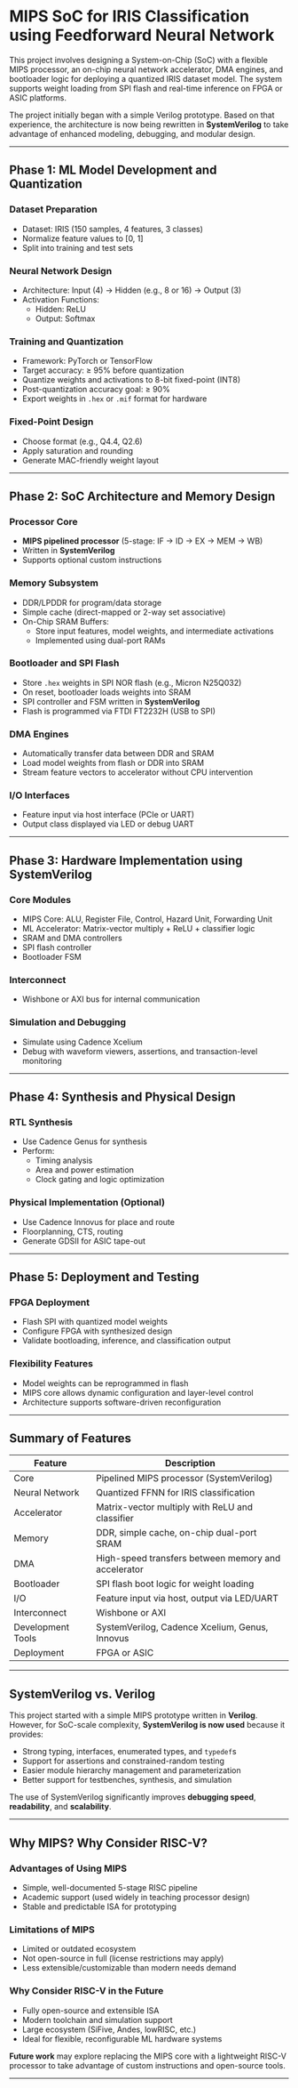 # MIPS SoC for IRIS Classification using Feedforward Neural Network

This project involves designing a System-on-Chip (SoC) with a flexible MIPS processor, an on-chip neural network accelerator, DMA engines, and bootloader logic for deploying a quantized IRIS dataset model. The system supports weight loading from SPI flash and real-time inference on FPGA or ASIC platforms.

The project initially began with a simple Verilog prototype. Based on that experience, the architecture is now being rewritten in **SystemVerilog** to take advantage of enhanced modeling, debugging, and modular design.

---

## Phase 1: ML Model Development and Quantization

### Dataset Preparation
- Dataset: IRIS (150 samples, 4 features, 3 classes)
- Normalize feature values to [0, 1]
- Split into training and test sets

### Neural Network Design
- Architecture: Input (4) → Hidden (e.g., 8 or 16) → Output (3)
- Activation Functions:
  - Hidden: ReLU
  - Output: Softmax

### Training and Quantization
- Framework: PyTorch or TensorFlow
- Target accuracy: ≥ 95% before quantization
- Quantize weights and activations to 8-bit fixed-point (INT8)
- Post-quantization accuracy goal: ≥ 90%
- Export weights in `.hex` or `.mif` format for hardware

### Fixed-Point Design
- Choose format (e.g., Q4.4, Q2.6)
- Apply saturation and rounding
- Generate MAC-friendly weight layout

---

## Phase 2: SoC Architecture and Memory Design

### Processor Core
- **MIPS pipelined processor** (5-stage: IF → ID → EX → MEM → WB)
- Written in **SystemVerilog**
- Supports optional custom instructions

### Memory Subsystem
- DDR/LPDDR for program/data storage
- Simple cache (direct-mapped or 2-way set associative)
- On-Chip SRAM Buffers:
  - Store input features, model weights, and intermediate activations
  - Implemented using dual-port RAMs

### Bootloader and SPI Flash
- Store `.hex` weights in SPI NOR flash (e.g., Micron N25Q032)
- On reset, bootloader loads weights into SRAM
- SPI controller and FSM written in **SystemVerilog**
- Flash is programmed via FTDI FT2232H (USB to SPI)

### DMA Engines
- Automatically transfer data between DDR and SRAM
- Load model weights from flash or DDR into SRAM
- Stream feature vectors to accelerator without CPU intervention

### I/O Interfaces
- Feature input via host interface (PCIe or UART)
- Output class displayed via LED or debug UART

---

## Phase 3: Hardware Implementation using SystemVerilog

### Core Modules
- MIPS Core: ALU, Register File, Control, Hazard Unit, Forwarding Unit
- ML Accelerator: Matrix-vector multiply + ReLU + classifier logic
- SRAM and DMA controllers
- SPI flash controller
- Bootloader FSM

### Interconnect
- Wishbone or AXI bus for internal communication

### Simulation and Debugging
- Simulate using Cadence Xcelium
- Debug with waveform viewers, assertions, and transaction-level monitoring

---

## Phase 4: Synthesis and Physical Design

### RTL Synthesis
- Use Cadence Genus for synthesis
- Perform:
  - Timing analysis
  - Area and power estimation
  - Clock gating and logic optimization

### Physical Implementation (Optional)
- Use Cadence Innovus for place and route
- Floorplanning, CTS, routing
- Generate GDSII for ASIC tape-out

---

## Phase 5: Deployment and Testing

### FPGA Deployment
- Flash SPI with quantized model weights
- Configure FPGA with synthesized design
- Validate bootloading, inference, and classification output

### Flexibility Features
- Model weights can be reprogrammed in flash
- MIPS core allows dynamic configuration and layer-level control
- Architecture supports software-driven reconfiguration

---

## Summary of Features

| Feature                  | Description                                           |
|--------------------------|-------------------------------------------------------|
| Core                     | Pipelined MIPS processor (SystemVerilog)              |
| Neural Network           | Quantized FFNN for IRIS classification                |
| Accelerator              | Matrix-vector multiply with ReLU and classifier       |
| Memory                   | DDR, simple cache, on-chip dual-port SRAM             |
| DMA                      | High-speed transfers between memory and accelerator   |
| Bootloader               | SPI flash boot logic for weight loading               |
| I/O                      | Feature input via host, output via LED/UART           |
| Interconnect             | Wishbone or AXI                                       |
| Development Tools        | SystemVerilog, Cadence Xcelium, Genus, Innovus        |
| Deployment               | FPGA or ASIC                                          |

---

## SystemVerilog vs. Verilog

This project started with a simple MIPS prototype written in **Verilog**. However, for SoC-scale complexity, **SystemVerilog is now used** because it provides:

- Strong typing, interfaces, enumerated types, and `typedef`s
- Support for assertions and constrained-random testing
- Easier module hierarchy management and parameterization
- Better support for testbenches, synthesis, and simulation

The use of SystemVerilog significantly improves **debugging speed**, **readability**, and **scalability**.

---

## Why MIPS? Why Consider RISC-V?

### Advantages of Using MIPS
- Simple, well-documented 5-stage RISC pipeline
- Academic support (used widely in teaching processor design)
- Stable and predictable ISA for prototyping

### Limitations of MIPS
- Limited or outdated ecosystem
- Not open-source in full (license restrictions may apply)
- Less extensible/customizable than modern needs demand

### Why Consider RISC-V in the Future
- Fully open-source and extensible ISA
- Modern toolchain and simulation support
- Large ecosystem (SiFive, Andes, lowRISC, etc.)
- Ideal for flexible, reconfigurable ML hardware systems

**Future work** may explore replacing the MIPS core with a lightweight RISC-V processor to take advantage of custom instructions and open-source tools.

---
